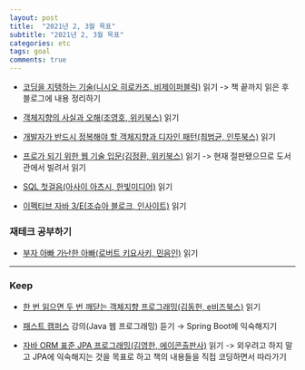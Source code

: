 ```yaml
---
layout: post
title:  "2021년 2, 3월 목표"
subtitle: "2021년 2, 3월 목표"
categories: etc
tags: goal
comments: true
---
```


- [코딩을 지탱하는 기술(니시오 히로카즈, 비제이퍼블릭)](http://www.yes24.com/Product/Goods/11101558) 읽기
    -> 책 끝까지 읽은 후 블로그에 내용 정리하기

- [객체지향의 사실과 오해(조영호, 위키북스)](http://www.yes24.com/Product/Goods/18249021?OzSrank=1) 읽기

- [개발자가 반드시 정복해야 할 객체지향과 디자인 패턴(최범균, 인투북스)](http://www.yes24.com/Product/Goods/9179120?OzSrank=1) 읽기

- [프로가 되기 위한 웹 기술 입문(김정환, 위키북스)](http://www.yes24.com/Product/Goods/6721651) 읽기
    -> 현재 절판됐으므로 도서관에서 빌려서 읽기

- [SQL 첫걸음(아사이 아츠시, 한빛미디어)](http://www.yes24.com/Product/Goods/6721651) 읽기

- [이펙티브 자바 3/E(조슈아 블로크, 인사이트)](http://www.kyobobook.co.kr/product/detailViewKor.laf?ejkGb=KOR&mallGb=KOR&barcode=9788966262281&orderClick=LEa&Kc=) 읽기


### 재테크 공부하기
- [부자 아빠 가난한 아빠(로버트 키요사키, 민음인)](http://www.yes24.com/Product/Goods/58774995) 읽기






--- 
### Keep

- [한 번 읽으면 두 번 깨닫는 객체지향 프로그래밍(김동헌, e비즈북스)](https://kyobobook.co.kr/product/detailViewKor.laf?ejkGb=KOR&mallGb=KOR&barcode=9791157831357&orderClick=LAH&Kc=) 읽기

- [패스트 캠퍼스](https://www.fastcampus.co.kr/) 강의(Java 웹 프로그래밍) 듣기
    → Spring Boot에 익숙해지기

- [자바 ORM 표준 JPA 프로그래밍(김영한, 에이콘출판사)](http://www.yes24.com/Product/Goods/19040233) 읽기
    -> 외우려고 하지 말고 JPA에 익숙해지는 것을 목표로 하고 책의 내용들을 직접 코딩하면서 따라가기